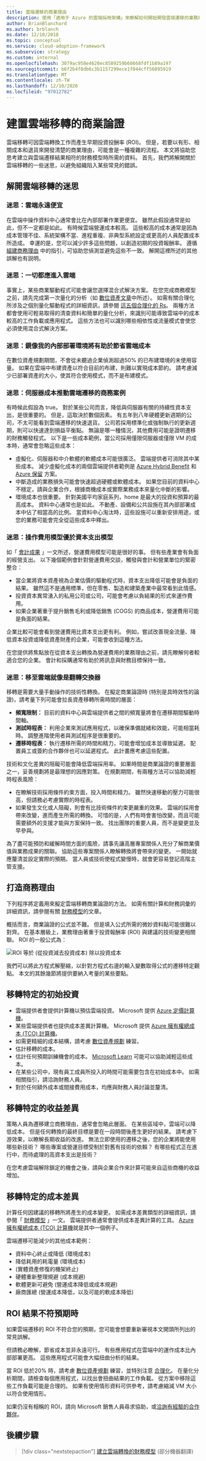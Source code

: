 ```yaml
---
title: 雲端遷移的商業理由
description: 使用「適用于 Azure 的雲端採用架構」來瞭解如何開始開發雲端遷移的業務理由。
author: BrianBlanchard
ms.author: brblanch
ms.date: 12/10/2018
ms.topic: conceptual
ms.service: cloud-adoption-framework
ms.subservice: strategy
ms.custom: internal
ms.openlocfilehash: 3079ac958e4620ec8589259b68668fdf1b89a197
ms.sourcegitcommit: b6f2b4f8db6c3b1157299ece1f044cff56895919
ms.translationtype: MT
ms.contentlocale: zh-TW
ms.lasthandoff: 12/10/2020
ms.locfileid: "97012782"
---
```

# <a name="build-a-business-justification-for-cloud-migration"></a>建置雲端移轉的商業論證

雲端移轉可因雲端轉換工作而產生早期投資投酬率 (ROI)。 但是，若要以有形、相關成本和退貨來開發清楚的商業理由，可能會是一種複雜的流程。 本文將協助您思考建立與雲端遷移結果相符的財務模型時所需的資料。 首先，我們將解開關於雲端移轉的一些迷思，以避免組織陷入某些常見的錯誤。

## <a name="dispelling-cloud-migration-myths"></a>解開雲端移轉的迷思

### <a name="myth-the-cloud-is-always-cheaper"></a>迷思：雲端永遠便宜

在雲端中操作資料中心通常會比在內部部署作業更便宜。 雖然此假設通常是如此，但不一定都是如此。 有時候雲端營運成本較高。 這些較高的成本通常是因為成本管理不佳、系統架構不當、進程重複、非典型系統設定或更高的人員配置成本所造成。 幸運的是，您可以減少許多這些問題，以創造初期的投資報酬率。 遵循 [組建商務理由](#build-the-business-justification) 中的指引，可協助您偵測並避免這些不一致。 解開這裡所述的其他誤解也有説明。

### <a name="myth-everything-should-go-into-the-cloud"></a>迷思：一切都應進入雲端

事實上，某些商業驅動程式可能會讓您選擇混合式解決方案。 在您完成商務模型之前，請先完成第一次量化的分析（如 [數位資產文章](../digital-estate/5-rs-of-rationalization.md)中所述）。 如需有關合理化所涉及之個別量化驅動程式的詳細資訊，請參閱 [這五個合理化的 Rs](../digital-estate/5-rs-of-rationalization.md)。 兩種方法都會使用可輕易取得的清查資料和簡單的量化分析，來識別可能導致雲端中的成本較高的工作負載或應用程式。 這些方法也可以識別哪些相依性或流量模式會使您必須使用混合式解決方案。

### <a name="myth-mirroring-my-on-premises-environment-will-help-me-save-money-in-the-cloud"></a>迷思：鏡像我的內部部署環境將有助於節省雲端成本

在數位資產規劃期間，不會從未聽過企業偵測超過50% 的已布建環境的未使用容量。 如果在雲端中布建資產以符合目前的布建，則難以實現成本節約。 請考慮減少已部署資產的大小，使其符合使用模式，而不是布建模式。

### <a name="myth-server-costs-drive-business-cases-for-cloud-migration"></a>迷思：伺服器成本推動雲端遷移的商務案例

有時候此假設為 true。 對於某些公司而言，降低與伺服器有關的持續性資本支出，是很重要的。 但是，這取決於數個因素。 有五年到八年硬體更新週期的公司，不太可能看到雲端遷移的快速退貨。 公司若採用標準化或強制執行的更新週期，則可以快速達到損益平衡點。 無論是哪一種情況，其他費用可能是證明遷移的財務觸發程式。 以下是一些成本範例，當公司採用僅限伺服器或僅限 VM 的成本時，通常會忽略這些成本：

- 虛擬化、伺服器和中介軟體的軟體成本可能很廣泛。 雲端提供者可消除其中某些成本。 減少虛擬化成本的兩個雲端提供者範例是 [Azure Hybrid Benefit](https://azure.microsoft.com/pricing/hybrid-benefit/#services) 和 [Azure 保留](https://azure.microsoft.com/reservations) 方案。
- 中斷造成的業務損失可能會快速超過硬體或軟體成本。 如果您目前的資料中心不穩定，請與企業合作，根據商機成本或實際業務成本來量化中斷的影響。
- 環境成本也很重要。 針對美國平均家庭系列，home 是最大的投資和預算的最高成本。 資料中心通常也是如此。 不動產、設備和公共設施在其內部部署成本中佔了相當高的比例。 當資料中心淘汰時，這些設施可以重新安排用途，或您的業務可能會完全從這些成本中釋出。

### <a name="myth-an-operating-expense-model-is-better-than-a-capital-expense-model"></a>迷思：操作費用模型優於資本支出模型

如「 [會計成果](./business-outcomes/fiscal-outcomes.md) 」一文所述，營運費用模型可能是很好的事。 但有些產業會有負面的經營支出。 以下幾個範例會針對營運費用交談，觸發與會計和營業單位的緊密整合：

- 當企業將資本資產視為企業估價的驅動程式時，資本支出降低可能會是負面的結果。 雖然這不是通用標準，但在零售、製造和建築產業中最常看到此情感。
- 投資資本異常湧入的私用公司或公司，可能會考慮以負結果的形式來運作費用。
- 如果企業著重于提升銷售毛利或降低銷售 (COGS) 的商品成本，營運費用可能是負面的結果。

企業比較可能會看到營運費用比資本支出更有利。 例如，嘗試改善現金流量、降低資本投資或降低資產財產的企業，可能會收到這種方法。

在您提供將焦點放在從資本支出轉換為營運費用的業務理由之前，請先瞭解何者較適合您的企業。 會計和採購通常有助於將訊息與財務目標保持一致。

### <a name="myth-moving-to-the-cloud-is-like-flipping-a-switch"></a>迷思：移至雲端就像是翻轉交換器

移轉是需要大量手動操作的技術性轉換。 在擬定商業論證時 (特別是具時效性的論證)，請考量下列可能會拉長資產移轉所需時間的層面：

- **頻寬限制：** 目前的資料中心與雲端提供者之間的頻寬量將會在遷移期間驅動時間軸。
- **測試時程表：** 利用企業來測試應用程式，以確保準備就緒和效能，可能相當耗時。 調整進階使用者與測試程序是很重要的。
- **遷移時程表：** 執行遷移所需的時間和精力，可能會增加成本並導致延遲。 配置員工或簽約合作夥伴也可以延遲程式。 此計畫應考慮這些配置。

技術和文化差異的阻礙可能會降低雲端採用率。 如果時間是商業論證的重要層面之一，妥善規劃將是最理想的因應對策。 在規劃期間，有兩種方法可以協助減輕時程表風險：

- 在瞭解技術採用條件約束方面，投入時間和精力。 雖然快速移動的壓力可能很高，但請務必考慮實際的時程表。
- 如果發生文化或人阻礙，則會有比技術條件約束更嚴重的效果。 雲端的採用會帶來改變，進而產生所需的轉換。 可惜的是，人們有時會害怕改變，而且可能需要額外的支援才能與方案保持一致。 找出團隊的重要人員，而不是變更並及早參與。

為了盡可能預防和緩解時間方面的風險，請事先讓高層專案關係人充分了解商業價值與業務成果的關聯。 協助這些專案關係人瞭解轉換將會帶來的變更。 一開始就應釐清並設定實際的預期。 當人員或技術使程式變慢時，就會更容易登記高階主管支援。

## <a name="build-the-business-justification"></a>打造商務理由

下列程序將定義用來擬定雲端移轉商業論證的方法。 如需有關計算和財務詞彙的詳細資訊，請參閱有關 [財務模型](./financial-models.md)的文章。

概括而言，商業論證的公式並不難。 但是填入公式所需的微妙資料點可能很難以對齊。 在基本層級上，業務理由著重于投資報酬率 (ROI) 與建議的技術變更相關聯。 ROI 的一般公式為：

![ROI 等於 (從投資減去投資成本) 除以投資成本](../_images/strategy/formula-roi.png)

我們可以將此方程式解壓縮，以針對方程式右邊的輸入變數取得公式的遷移特定觀點。 本文的其餘幾節將提供要納入考量的某些要點。

## <a name="migration-specific-initial-investment"></a>移轉特定的初始投資

- 雲端提供者會提供計算機以預估雲端投資。 Microsoft 提供 [Azure 定價計算機](https://azure.microsoft.com/pricing/calculator)。
- 某些雲端提供者也提供成本差異計算機。 Microsoft 提供 [Azure 擁有權總成本 (TCO) 計算機](https://azure.microsoft.com/pricing/tco/calculator)。
- 如需更精細的成本結構，請考慮 [數位資產規劃](../digital-estate/index.md) 練習。
- 估計移轉的成本。
- 估計任何預期訓練機會的成本。 [Microsoft Learn](/learn) 可能可以協助減輕這些成本。
- 在某些公司中，現有員工成員所投入的時間可能需要包含在初始成本中。 如需相關指引，請洽詢財務人員。
- 對於任何額外成本或間接費用成本，均應與財務人員討論並釐清。

## <a name="migration-specific-revenue-deltas"></a>移轉特定的收益差異

策略人員為遷移建立商務理由，通常會忽略此層面。 在某些區域中，雲端可以降低成本。 但是任何轉換的最終目標是要在一段時間後產生更好的結果。 請考慮下游效果，以瞭解長期收益的改進。 無法立即使用的遷移之後，您的企業將能使用哪些新技術？ 哪些專案或營運目標受制於對舊有技術的依賴？ 有哪些程式正在進行中，而待處理的高資本支出是技術？

在您考慮雲端解除鎖定的機會之後，請與企業合作來計算可能來自這些商機的收益增加。

## <a name="migration-specific-cost-deltas"></a>移轉特定的成本差異

計算任何因建議的移轉所將產生的成本變更。 如需成本差異類型的詳細資訊，請參閱「 [財務模型](./financial-models.md) 」一文。 雲端提供者通常會提供成本差異計算的工具。 [Azure 擁有權總成本 (TCO) 計算機](https://azure.microsoft.com/pricing/tco/calculator)就是其中一個例子。

雲端遷移可能減少的其他成本範例：

- 資料中心終止或降低 (環境成本) 
- 降低耗用的耗電量 (環境成本) 
-  (實體資產修復的機架終止) 
- 硬體重新整理規避 (成本規避) 
- 軟體更新可避免 (營運成本降低或成本規避) 
- 廠商匯總 (營運成本降低，以及可能的軟成本降低) 

## <a name="when-roi-results-are-surprising"></a>ROI 結果不符預期時

如果雲端遷移的 ROI 不符合您的預期，您可能會想要重新審視本文開頭所列出的常見誤解。

但請務必瞭解，節省成本並非永遠可行。 有些應用程式在雲端中的運作成本比內部部署更高。 這些應用程式可能會大幅扭曲分析的結果。

當 ROI 低於20% 時，請考慮 [數位資產規劃](../digital-estate/index.md) 練習，並特別注意 [合理化](../digital-estate/rationalize.md)。 在量化分析期間，請檢查每個應用程式，以找出會扭曲結果的工作負載。 從方案中移除這些工作負載可能是合理的。 如果有使用情形資料可供參考，請考慮縮減 VM 大小以符合使用情形。

如果仍沒有相稱的 ROI，請向 Microsoft 銷售人員尋求協助，或[洽詢有經驗的合作夥伴](https://azure.microsoft.com/migration/support)。

## <a name="next-steps"></a>後續步驟

> [!div class="nextstepaction"]
> [建立雲端轉換的財務模型](./financial-models.md) \(部分機器翻譯\)
